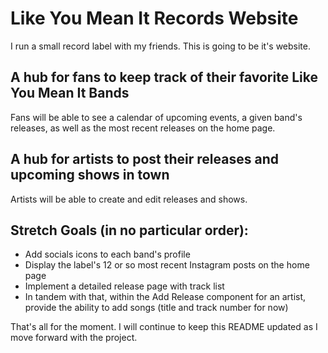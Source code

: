# Like You Mean It Records Website

I run a small record label with my friends. This is going to be it's website.

## A hub for fans to keep track of their favorite Like You Mean It Bands

Fans will be able to see a calendar of upcoming events, a given band's releases, as well as the most recent releases on the home page.

## A hub for artists to post their releases and upcoming shows in town

Artists will be able to create and edit releases and shows.

## Stretch Goals (in no particular order):

* Add socials icons to each band's profile
* Display the label's 12 or so most recent Instagram posts on the home page
* Implement a detailed release page with track list
* In tandem with that, within the Add Release component for an artist, provide the ability to add songs (title and track number for now)

That's all for the moment. I will continue to keep this README updated as I move forward with the project.